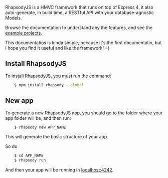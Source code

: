 RhapsodyJS is a HMVC framework that runs on top of Express 4, it also auto-generate, in build time, a RESTful API with your database-agnostic Models.

Browse the documentation to understand any the features, and see the [example projects](https://github.com/rhapsodyjs/RhapsodyJS-examples).

This documentatios is kinda simple, because it's the first documentatin, but I hope you find it useful and like the framework! =)

## Install RhapsodyJS

To install RhapsodyJS, you must run the command:

```sh
    $ npm install rhapsody --global 
```

## New app

To generate a new RhapsodyJS app, you should go to the folder where your app folder will be, and then run:

```sh
    $ rhapsody new APP_NAME
```

This will generate the basic structure of your app

So do

```sh
    $ cd APP_NAME
    $ rhapsody run
```

And then your app will be running in [localhost:4242](http://localhost:4242).